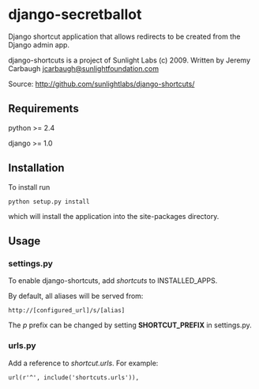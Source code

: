 # django-secretballot

Django shortcut application that allows redirects to be created from the Django admin app.

django-shortcuts is a project of Sunlight Labs (c) 2009.
Written by Jeremy Carbaugh <jcarbaugh@sunlightfoundation.com>

Source: http://github.com/sunlightlabs/django-shortcuts/


## Requirements

python >= 2.4

django >= 1.0


## Installation

To install run 

	python setup.py install

which will install the application into the site-packages directory.

## Usage


### settings.py

To enable django-shortcuts, add _shortcuts_ to INSTALLED_APPS.

By default, all aliases will be served from:

	http://[configured_url]/s/[alias]

The _p_ prefix can be changed by setting __SHORTCUT_PREFIX__ in settings.py.


### urls.py

Add a reference to _shortcut.urls_. For example:

	url(r'^', include('shortcuts.urls')),
